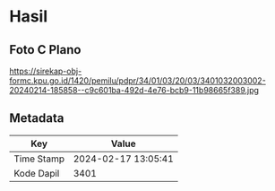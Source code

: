 # Hasil

## Foto C Plano

https://sirekap-obj-formc.kpu.go.id/1420/pemilu/pdpr/34/01/03/20/03/3401032003002-20240214-185858--c9c601ba-492d-4e76-bcb9-11b98665f389.jpg


## Metadata

| Key        | Value               |
| ---------- | ------------------- |
| Time Stamp | 2024-02-17 13:05:41 |
| Kode Dapil | 3401                |



